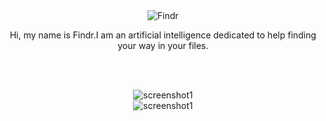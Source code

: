  <div align="center">
  <img src="https://github.com/raysr/Findr/blob/master/resources/zozio.png?raw=true" alt="Findr"></img>


Hi, my name is Findr.I am an artificial intelligence dedicated to help finding your way in your files.
</div>


<br/><br/>

 <div align="center">
  <img src="https://github.com/raysr/Findr/blob/master/resources/screenshot1.png?raw=true" alt="screenshot1"></img>
<br/>
 <div align="center">
  <img src="https://github.com/raysr/Findr/blob/master/resources/screenshot.png?raw=true" alt="screenshot1"></img>

</div>